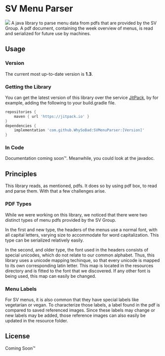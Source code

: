 # SV Menu Parser

[![](https://jitpack.io/v/WhySoBad/SVMenuParser.svg)](https://jitpack.io/#WhySoBad/SVMenuParser/)
A java library to parse menu data from pdfs that are provided by the SV Group. A pdf document, containing the week
overview of menus, is read and serialized for future use by machines.

## Usage

### Version

The current most up-to-date version is **1.3**.

### Getting the Library

You can get the latest version of this library over the service [JitPack](https://jitpack.io/#WhySoBad/SVMenuParser/),
by for example, adding the following to your build.gradle file.

```groovy
repositories {
    maven { url 'https://jitpack.io' }
}
dependencies {
    implementation 'com.github.WhySoBad:SVMenuParser:[Version]'
}
```

### In Code
Documentation coming soon™. Meanwhile, you could look at the javadoc.

## Principles
This library reads, as mentioned, pdfs. It does so by using pdf box, to read and parse them. With that a few challenges arise.
### PDF Types
While we were working on this library, we noticed that there were two distinct types of menu pdfs provided by the SV Group.

In the first and new type, the headers of the menus use a normal font, with all capital letters, varying size to accommodate for word capitalization. This type can be serialized relatively easily.

In the second, and older type, the font used in the headers consists of special unicodes, which do not relate to our common alphabet. Thus, this library uses a unicode mapping techinque, so that every unicode is mapped to its own corresponding latin letter. This map is located in the resources directory and is fitted to the font that we discovered. If any other font is being used, this map can easily be changed.
### Menu Labels
For SV menus, it is also common that they have special labels like vegetarian or vegan. To characterize those labels, a label found in the pdf is compared to saved referenced images. Since these labels may change or new labels may be added, those reference images can also easily be updated in the resource folder.

## License

Coming Soon™
